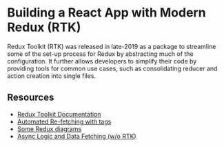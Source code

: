 # Building a React App with Modern Redux (RTK)

Redux Toolkit (RTK) was released in late-2019 as a package to streamline some of the set-up process for Redux by abstracting much of the configuration. It further allows developers to simplify their code by providing tools for common use cases, such as consolidating reducer and action creation into single files.

## Resources
- [Redux Toolkit Documentation](https://redux-toolkit.js.org/introduction/getting-started)
- [Automated Re-fetching with tags](https://redux-toolkit.js.org/rtk-query/usage/automated-refetching)
- [Some Redux diagrams](https://medium.com/@taforyou/%E0%B8%97%E0%B8%B5%E0%B9%88%E0%B8%AA%E0%B8%B8%E0%B8%94%E0%B8%82%E0%B8%AD%E0%B8%87%E0%B8%81%E0%B8%B2%E0%B8%A3%E0%B8%97%E0%B8%B3-mobile-application%E0%B9%83%E0%B8%AB%E0%B9%89%E0%B8%AB%E0%B8%A2%E0%B8%B8%E0%B8%94%E0%B8%97%E0%B8%B5%E0%B9%88-ffr-flutter-firebase-redux-63a6da4d2c6e)
- [Async Logic and Data Fetching (w/o RTK)](https://redux.js.org/tutorials/essentials/part-5-async-logic)